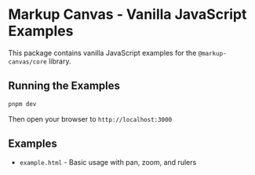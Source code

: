 # Markup Canvas - Vanilla JavaScript Examples

This package contains vanilla JavaScript examples for the `@markup-canvas/core` library.

## Running the Examples

```bash
pnpm dev
```

Then open your browser to `http://localhost:3000`

## Examples

- `example.html` - Basic usage with pan, zoom, and rulers

